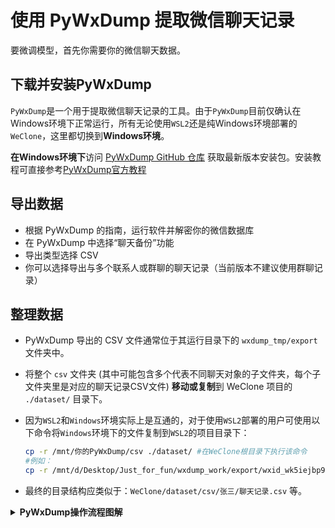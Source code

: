 # 使用 PyWxDump 提取微信聊天记录

要微调模型，首先你需要你的微信聊天数据。

## **下载并安装PyWxDump**

`PyWxDump`是一个用于提取微信聊天记录的工具。由于`PyWxDump`目前仅确认在Windows环境下正常运行，所有无论使用`WSL2`还是纯Windows环境部署的`WeClone`，这里都切换到**Windows环境**。

**在Windows环境下**访问 [PyWxDump GitHub 仓库](https://github.com/xaoyaoo/PyWxDump) 获取最新版本安装包。安装教程可直接参考[PyWxDump官方教程](https://github.com/xaoyaoo/PyWxDump/blob/master/doc/UserGuide.md)

## **导出数据**

* 根据 PyWxDump 的指南，运行软件并解密你的微信数据库
* 在 PyWxDump 中选择“聊天备份”功能
* 导出类型选择 CSV
* 你可以选择导出与多个联系人或群聊的聊天记录（当前版本不建议使用群聊记录）

## **整理数据**

* PyWxDump 导出的 CSV 文件通常位于其运行目录下的 `wxdump_tmp/export` 文件夹中。

* 将整个 `csv` 文件夹 (其中可能包含多个代表不同聊天对象的子文件夹，每个子文件夹里是对应的聊天记录CSV文件) **移动或复制**到 WeClone 项目的 `./dataset/` 目录下。

* 因为`WSL2`和`Windows`环境实际上是互通的，对于使用`WSL2`部署的用户可使用以下命令将`Windows`环境下的文件复制到`WSL2`的项目目录下：

  ```bash
  cp -r /mnt/你的PyWxDump/csv ./dataset/ #在WeClone根目录下执行该命令
  #例如：
  cp -r /mnt/d/Desktop/Just_for_fun/wxdump_work/export/wxid_wk5iejbp9ma322/csv ./dataset/
  ```

* 最终的目录结构应类似于：`WeClone/dataset/csv/张三/聊天记录.csv` 等。

  

<details><summary><strong>PyWxDump操作流程图解</strong></summary><br>
<p align="center">
  <img src="https://blog-img.051088.xyz/pywxdump%E6%95%99%E7%A8%8B0.png" width="90%"/>
</p>
<p align="center">
  <img src="https://blog-img.051088.xyz/pywxdump%E6%95%99%E7%A8%8B1.png" width="90%"/>
</p>
<p align="center">
  <img src="https://blog-img.051088.xyz/pywxdump%E6%95%99%E7%A8%8B3.png" width="90%"/>
</p>
<p align="center">
  <img src="https://blog-img.051088.xyz/pywxdump%E6%95%99%E7%A8%8B4.png" width="90%"/>
</p>
<p align="center">
  <img src="https://blog-img.051088.xyz/pywxdump%E6%95%99%E7%A8%8B002.png" width="90%"/>
</p>
<p align="center">
  <img src="https://blog-img.051088.xyz/pywxdump%E6%95%99%E7%A8%8B001.png" width="90%"/>
</p>
</details>